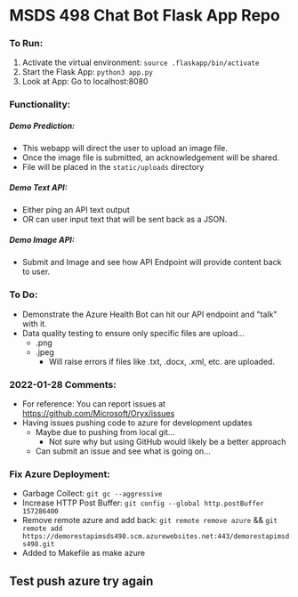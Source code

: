 # MSDS 498 Chat Bot Flask App Repo

### To Run:

1. Activate the virtual environment: `source .flaskapp/bin/activate`
2. Start the Flask App: `python3 app.py`
3. Look at App: Go to localhost:8080


### Functionality:

##### Demo Prediction:
- This webapp will direct the user to upload an image file.
- Once the image file is submitted, an acknowledgement will be shared.
- File will be placed in the `static/uploads` directory

##### Demo Text API:
- Either ping an API text output
- OR can user input text that will be sent back as a JSON.

##### Demo Image API:
- Submit and Image and see how API Endpoint will provide content back to user.

### To Do:
- Demonstrate the Azure Health Bot can hit our API endpoint and "talk" with it.
- Data quality testing to ensure only specific files are upload...
    - .png
    - .jpeg
        - Will raise errors if files like .txt, .docx, .xml, etc. are uploaded.

### 2022-01-28 Comments:
- For reference: You can report issues at https://github.com/Microsoft/Oryx/issues
- Having issues pushing code to azure for development updates
    - Maybe due to pushing from local git...
        - Not sure why but using GitHub would likely be a better approach
    - Can submit an issue and see what is going on...

### Fix Azure Deployment:
- Garbage Collect: `git gc --aggressive`
- Increase HTTP Post Buffer: `git config --global http.postBuffer 157286400`
- Remove remote azure and add back: `git remote remove azure` && `git remote add https://demorestapimsds498.scm.azurewebsites.net:443/demorestapimsds498.git`
- Added to Makefile as make azure

## Test push azure try again
